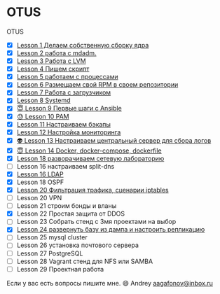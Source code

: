 # OTUS
OTUS

- [x] [Lesson 1 Делаем собственную сборку ядра](lesson01)
- [X] [Lesson 2 работа с mdadm.](lesson02)
- [X] [Lesson 3 Работа с LVM](lesson03)
- [X] [Lesson 4 Пишем скрипт](lesson04)
- [X] [Lesson 5 работаем с процессами](lesson05)
- [X] [Lesson 6 Размещаем свой RPM в своем репозитории](lesson06)
- [X] [Lesson 7 Работа с загрузчиком](lesson07)
- [X] [Lesson 8 Systemd](lesson08)
- [X] [:innocent: Lesson 9 Первые шаги с Ansible](lesson09)
- [X] [:sweat: Lesson 10 PAM](lesson10)
- [X] [Lesson 11 Настраиваем бэкапы](lesson11)
- [X] [Lesson 12 Настройка мониторинга](lesson12)
- [X] [:alien: Lesson 13 Настраиваем центральный сервер для сбора логов](lesson*13*)
- [X] [:innocent: Lesson 14 Docker, docker-compose, dockerfile](lesson14)
- [X] [Lesson 18 разворачиваем сетевую лабораторию](lesson18)
- [ ] Lesson 16 настраиваем split-dns
- [X] [Lesson 16 LDAP](lesson16)
- [X] Lesson 18 OSPF
- [X] [Lesson 20 Фильтрация трафика, сценарии iptables](lesson20)
- [ ] Lesson 20 VPN
- [ ] Lesson 21 строим бонды и вланы
- [X] Lesson 22 Простая защита от DDOS
- [ ] Lesson 23 Собрать стенд с 3мя проектами на выбор
- [X] [Lesson 24 развернуть базу из дампа и настроить репликацию](lesson29)
- [ ] Lesson 25 mysql cluster
- [ ] Lesson 26 установка почтового сервера
- [ ] Lesson 27 PostgreSQL
- [ ] Lesson 28 Vagrant стенд для NFS или SAMBA
- [ ] Lesson 29 Проектная работа

Если у вас есть вопросы пишите мне. :smile:
Andrey
aagafonov@inbox.ru
